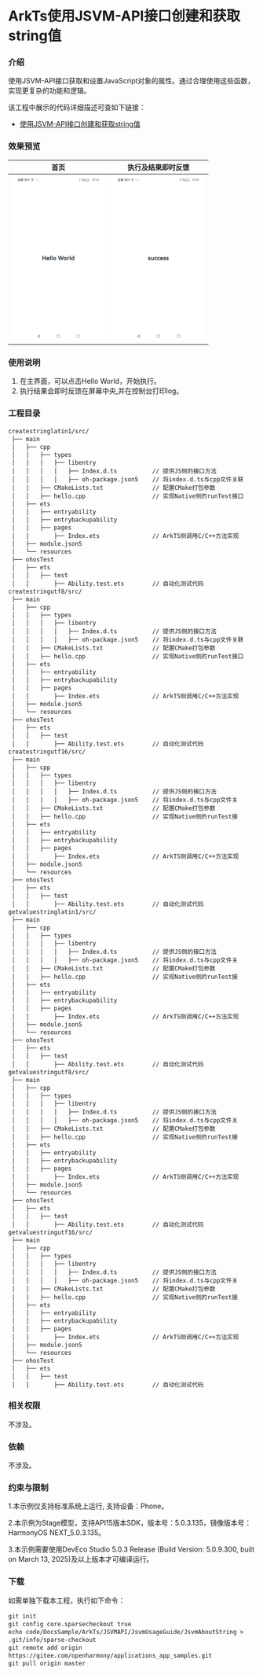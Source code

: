 # ArkTs使用JSVM-API接口创建和获取string值

### 介绍

使用JSVM-API接口获取和设置JavaScript对象的属性。通过合理使用这些函数，实现更复杂的功能和逻辑。

该工程中展示的代码详细描述可查如下链接：

- [使用JSVM-API接口创建和获取string值](https://docs.openharmony.cn/pages/v5.0/zh-cn/application-dev/napi/use-jsvm-about-string.md)

### 效果预览

|                                首页                                 |                         执行及结果即时反馈                          |
| :-----------------------------------------------------------------: | :-----------------------------------------------------------------: |
| <img src="./screenshots/JsvmAboutString_1.png" style="zoom:33%;" /> | <img src="./screenshots/JsvmAboutString_2.png" style="zoom:33%;" /> |

### 使用说明

1. 在主界面，可以点击Hello World，开始执行。
2. 执行结果会即时反馈在屏幕中央,并在控制台打印log。

### 工程目录

```
createstringlatin1/src/
 ├── main
 │   ├── cpp
 │   │   ├── types
 │   │   │   ├── libentry
 │   │   │   │   ├── Index.d.ts          // 提供JS侧的接口方法
 │   │   │   │   ├── oh-package.json5 	 // 将index.d.ts与cpp文件关联
 │   │   ├── CMakeLists.txt              // 配置CMake打包参数
 │   │   ├── hello.cpp                   // 实现Native侧的runTest接口
 │   ├── ets
 │   │   ├── entryability
 │   │   ├── entrybackupability
 │   │   ├── pages
 │   │       ├── Index.ets               // ArkTS侧调用C/C++方法实现
 │   ├── module.json5
 │   └── resources
 ├── ohosTest
 │   ├── ets
 │   │   ├── test
 │   │       ├── Ability.test.ets        // 自动化测试代码
createstringutf8/src/
 ├── main
 │   ├── cpp
 │   │   ├── types
 │   │   │   ├── libentry
 │   │   │   │   ├── Index.d.ts          // 提供JS侧的接口方法
 │   │   │   │   ├── oh-package.json5 	 // 将index.d.ts与cpp文件关联
 │   │   ├── CMakeLists.txt              // 配置CMake打包参数
 │   │   ├── hello.cpp                   // 实现Native侧的runTest接口
 │   ├── ets
 │   │   ├── entryability
 │   │   ├── entrybackupability
 │   │   ├── pages
 │   │       ├── Index.ets               // ArkTS侧调用C/C++方法实现
 │   ├── module.json5
 │   └── resources
 ├── ohosTest
 │   ├── ets
 │   │   ├── test
 │   │       ├── Ability.test.ets        // 自动化测试代码
createstringutf16/src/
 ├── main
 │   ├── cpp
 │   │   ├── types
 │   │   │   ├── libentry
 │   │   │   │   ├── Index.d.ts          // 提供JS侧的接口方法
 │   │   │   │   ├── oh-package.json5 	 // 将index.d.ts与cpp文件关
 │   │   ├── CMakeLists.txt              // 配置CMake打包参数
 │   │   ├── hello.cpp                   // 实现Native侧的runTest接
 │   ├── ets
 │   │   ├── entryability
 │   │   ├── entrybackupability
 │   │   ├── pages
 │   │       ├── Index.ets               // ArkTS侧调用C/C++方法实现
 │   ├── module.json5
 │   └── resources
 ├── ohosTest
 │   ├── ets
 │   │   ├── test
 │   │       ├── Ability.test.ets        // 自动化测试代码
getvaluestringlatin1/src/
 ├── main
 │   ├── cpp
 │   │   ├── types
 │   │   │   ├── libentry
 │   │   │   │   ├── Index.d.ts          // 提供JS侧的接口方法
 │   │   │   │   ├── oh-package.json5 	 // 将index.d.ts与cpp文件关
 │   │   ├── CMakeLists.txt              // 配置CMake打包参数
 │   │   ├── hello.cpp                   // 实现Native侧的runTest接
 │   ├── ets
 │   │   ├── entryability
 │   │   ├── entrybackupability
 │   │   ├── pages
 │   │       ├── Index.ets               // ArkTS侧调用C/C++方法实现
 │   ├── module.json5
 │   └── resources
 ├── ohosTest
 │   ├── ets
 │   │   ├── test
 │   │       ├── Ability.test.ets        // 自动化测试代码
getvaluestringutf8/src/
 ├── main
 │   ├── cpp
 │   │   ├── types
 │   │   │   ├── libentry
 │   │   │   │   ├── Index.d.ts          // 提供JS侧的接口方法
 │   │   │   │   ├── oh-package.json5 	 // 将index.d.ts与cpp文件关
 │   │   ├── CMakeLists.txt              // 配置CMake打包参数
 │   │   ├── hello.cpp                   // 实现Native侧的runTest接
 │   ├── ets
 │   │   ├── entryability
 │   │   ├── entrybackupability
 │   │   ├── pages
 │   │       ├── Index.ets               // ArkTS侧调用C/C++方法实现
 │   ├── module.json5
 │   └── resources
 ├── ohosTest
 │   ├── ets
 │   │   ├── test
 │   │       ├── Ability.test.ets        // 自动化测试代码
getvaluestringutf16/src/
 ├── main
 │   ├── cpp
 │   │   ├── types
 │   │   │   ├── libentry
 │   │   │   │   ├── Index.d.ts          // 提供JS侧的接口方法
 │   │   │   │   ├── oh-package.json5 	 // 将index.d.ts与cpp文件关
 │   │   ├── CMakeLists.txt              // 配置CMake打包参数
 │   │   ├── hello.cpp                   // 实现Native侧的runTest接
 │   ├── ets
 │   │   ├── entryability
 │   │   ├── entrybackupability
 │   │   ├── pages
 │   │       ├── Index.ets               // ArkTS侧调用C/C++方法实现
 │   ├── module.json5
 │   └── resources
 ├── ohosTest
 │   ├── ets
 │   │   ├── test
 │   │       ├── Ability.test.ets        // 自动化测试代码
```

### 相关权限

不涉及。

### 依赖

不涉及。

### 约束与限制

1.本示例仅支持标准系统上运行, 支持设备：Phone。

2.本示例为Stage模型，支持API15版本SDK，版本号：5.0.3.135，镜像版本号：HarmonyOS NEXT_5.0.3.135。

3.本示例需要使用DevEco Studio 5.0.3 Release (Build Version: 5.0.9.300, built on March 13, 2025)及以上版本才可编译运行。

### 下载

如需单独下载本工程，执行如下命令：

```
git init
git config core.sparsecheckout true
echo code/DocsSample/ArkTs/JSVMAPI/JsvmUsageGuide/JsvmAboutString > .git/info/sparse-checkout
git remote add origin https://gitee.com/openharmony/applications_app_samples.git
git pull origin master
```
